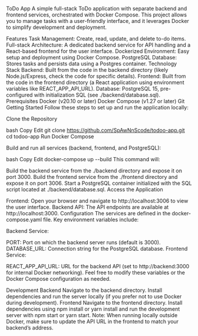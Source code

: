 ToDo App
A simple full-stack ToDo application with separate backend and frontend services, orchestrated with Docker Compose. This project allows you to manage tasks with a user-friendly interface, and it leverages Docker to simplify development and deployment.

Features
Task Management: Create, read, update, and delete to-do items.
Full-stack Architecture: A dedicated backend service for API handling and a React-based frontend for the user interface.
Dockerized Environment: Easy setup and deployment using Docker Compose.
PostgreSQL Database: Stores tasks and persists data using a Postgres container.
Technology Stack
Backend: Built from the code in the backend directory (likely Node.js/Express, check the code for specific details).
Frontend: Built from the code in the frontend directory (a React application using environment variables like REACT_APP_API_URL).
Database: PostgreSQL 15, pre-configured with initialization SQL (see ./backend/database.sql).
Prerequisites
Docker (v20.10 or later)
Docker Compose (v1.27 or later)
Git
Getting Started
Follow these steps to set up and run the application locally:

Clone the Repository

bash
Copy
Edit
git clone https://github.com/SpAwNnScode/todoo-app.git
cd todoo-app
Run Docker Compose

Build and run all services (backend, frontend, and PostgreSQL):

bash
Copy
Edit
docker-compose up --build
This command will:

Build the backend service from the ./backend directory and expose it on port 3000.
Build the frontend service from the ./frontend directory and expose it on port 3006.
Start a PostgreSQL container initialized with the SQL script located at ./backend/database.sql.
Access the Application

Frontend: Open your browser and navigate to http://localhost:3006 to view the user interface.
Backend API: The API endpoints are available at http://localhost:3000.
Configuration
The services are defined in the docker-compose.yaml file. Key environment variables include:

Backend Service:

PORT: Port on which the backend server runs (default is 3000).
DATABASE_URL: Connection string for the PostgreSQL database.
Frontend Service:

REACT_APP_API_URL: URL for the backend API (set to http://backend:3000 for internal Docker networking).
Feel free to modify these variables or the Docker Compose configuration as needed.

Development
Backend
Navigate to the backend directory.
Install dependencies and run the server locally (if you prefer not to use Docker during development).
Frontend
Navigate to the frontend directory.
Install dependencies using npm install or yarn install and run the development server with npm start or yarn start.
Note: When running locally outside Docker, make sure to update the API URL in the frontend to match your backend’s address.

